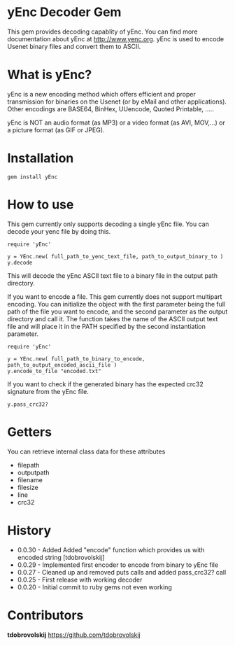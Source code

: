 # yEnc Decoder Gem

This gem provides decoding capablity of yEnc. You can find more documentation about yEnc at http://www.yenc.org. yEnc is used to encode Usenet binary files and convert them to ASCII.

# What is yEnc?

yEnc is a new encoding method which offers efficient and proper transmission for binaries on the Usenet (or by eMail and other applications).
Other encodings are BASE64, BinHex, UUencode, Quoted Printable, .....

yEnc is NOT an audio format (as MP3) or a video format (as AVI, MOV,...) or a picture format (as GIF or JPEG).

# Installation

    gem install yEnc

# How to use

This gem currently only supports decoding a single yEnc file. You can decode your yenc file by doing this.

```
require 'yEnc'

y = YEnc.new( full_path_to_yenc_text_file, path_to_output_binary_to )
y.decode
```

This will decode the yEnc ASCII text file to a binary file in the output path directory.

If you want to encode a file. This gem currently does not support multipart encoding. You can initialize the object with the first parameter being the full path of the file you want to encode, and the second parameter as the output directory and call it. The function takes the name of the ASCII output text file and will place it in the PATH specified by the second instantiation parameter.

```
require 'yEnc'

y = YEnc.new( full_path_to_binary_to_encode, path_to_output_encoded_ascii_file )
y.encode_to_file "encoded.txt"
```

If you want to check if the generated binary has the expected crc32 signature from the yEnc file.

    y.pass_crc32?

# Getters

You can retrieve internal class data for these attributes

* filepath
* outputpath
* filename
* filesize
* line
* crc32

# History

* 0.0.30 - Added Added "encode" function which provides us with encoded string [tdobrovolskij]
* 0.0.29 - Implemented first encoder to encode from binary to yEnc file
* 0.0.27 - Cleaned up and removed puts calls and added pass_crc32? call
* 0.0.25 - First release with working decoder
* 0.0.20 - Initial commit to ruby gems not even working

# Contributors

**tdobrovolskij** https://github.com/tdobrovolskij
